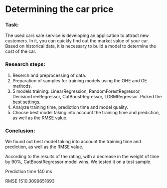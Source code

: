 # Determining the car price

### Task:

The used cars sale service is developing an application to attract new customers. In it, you can quickly find out the market value of your car. Based on historical data, it is necessary to build a model to determine the cost of the car.

### Research steps:

1. Reserch and preprocessing of data.
2. Preparation of samples for training models using the OHE and OE methods.
3. 5 models training: LinearRegression, RandomForestRegressor, DecisionTreeRegressor, CatBoostRegressor, LGBMRegressor. Picked the best settings.
4. Analyze training time, prediction time and model quality.
5. Choose best model taking into account the training time and prediction, as well as the RMSE value.

### Conclusion:

We found out best model taking into account the training time and prediction, as well as the RMSE value.

According to the results of the rating, with a decrease in the weight of time by 90%, CatBoostRegressor model wins. We tested it on a test sample.

Prediction time 140 ms

RMSE 1510.3099651693
